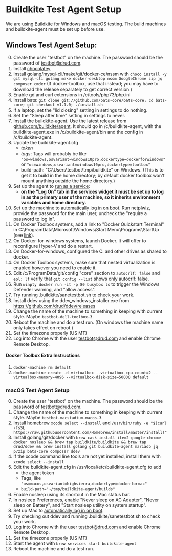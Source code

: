 <h1>Buildkite Test Agent Setup</h1>

We are using [Buildkite](https://buildkite.com/drud) for Windows and macOS testing. The build machines and buildkite-agent must be set up before use.

## Windows Test Agent Setup:

0. Create the user "testbot" on the machine. The password should be the password of testbot@drud.com.
1. Install [chocolatey](https://chocolatey.org/)
2. Install golang/mysql-cli/make/git/docker-ce/nssm with `choco install -y git mysql-cli golang make docker-desktop nssm GoogleChrome zip jq composer cmder` (If docker-toolbox, use that instead; you may have to download the release separately to get correct version.)
3. Enable gd and curl extensions in /c/tools/php73/php.ini
3. Install bats: `git clone git://github.com/bats-core/bats-core; cd bats-core; git checkout v1.1.0; ./install.sh`
3. If a laptop, set the "lid closing" setting in settings to do nothing.
4. Set the "Sleep after time" setting in settings to never.
5. Install the buildkite-agent. Use the latest release from [github.com/buildkite/agent](https://github.com/buildkite/agent/releases). It should go in /c/buildkite-agent, with the buildkite-agent.exe in /c/buildkite-agent/bin and the config in /c/buildkite-agent.
6. Update the buildkite-agent.cfg 
   * *token* 
   * *tags*: Tags will probably be like `"os=windows,osvariant=windows10pro,dockertype=dockerforwindows"` or `"os=windows,osvariant=windows10pro,dockertype=toolbox"`
   * build-path: "C:\Users\testbot\tmp\buildkite" on Windows. (This is to get it to build in the home directory; by default docker toolbox won't mount anything outside the home directory.)
7. Set up the agent to [run as a service](https://buildkite.com/docs/agent/v3/windows#running-as-a-service):
    - __on the "Log On" tab in the services widget it must be set up to log in as the primary user of the machine, so it inherits environment variables and home directory.__
8. Set up the machine to [automatically log in on boot](https://www.cnet.com/how-to/automatically-log-in-to-your-windows-10-pc/).  Run netplwiz, provide the password for the main user, uncheck the "require a password to log in".
9. On Docker Toolbox systems, add a link to "Docker Quickstart Terminal" in C:\ProgramData\Microsoft\Windows\Start Menu\Programs\StartUp (see [link](http://www.thewindowsclub.com/make-programs-run-on-startup-windows)).
10. On Docker-for-windows systems, launch Docker. It will offer to reconfigure Hyper-V and do a restart.
11. On Docker-for-windows, configured the C: and other drives as shared to docker.
12. On Docker Toolbox systems, make sure that nested virtualization is enabled however you need to enable it.
13. Edit /c/ProgramData/git/config "core" section to `autocrlf: false` and `eol: lf` verify that `git config --list` shows only autocrlf: false. 
14. Run `winpty docker run -it -p 80 busybox ls` to trigger the Windows Defender warning, and "allow access".
15. Try running .buildkite/sanetestbot.sh to check your work.
16. Install ddev using the ddev_windows_installer.exe from https://github.com/drud/ddev/releases 
16. Change the name of the machine to something in keeping with current style. Maybe `testbot-dell-toolbox-3`.
17. Reboot the machine and do a test run. (On windows the machine name only takes effect on reboot.)
18. Set the timezone properly (US MT)
19. Log into Chrome with the user testbot@drud.com and enable Chrome Remote Desktop.

#### Docker Toolbox Extra Instructions

1. `docker-machine rm default`
2. `docker-machine create -d virtualbox --virtualbox-cpu-count=2 --virtualbox-memory=4096 --virtualbox-disk-size=50000 default`

### macOS Test Agent Setup

0. Create the user "testbot" on the machine. The password should be the password of testbot@drud.com.
1. Change the name of the machine to something in keeping with current style. Maybe `testbot-macstadium-macos-3`.
1. Install [homebrew](https://brew.sh/) `xcode select --install` and `/usr/bin/ruby -e "$(curl -fsSL https://raw.githubusercontent.com/Homebrew/install/master/install)"`
2. Install golang/git/docker with `brew cask install item2 google-chrome  docker nosleep && brew tap buildkite/buildkite && brew tap drud/ddev && brew install golang git buildkite-agent mariadb jq p7zip bats-core composer ddev`
4. If the xcode command line tools are not yet installed, install them with `xcode select --install`
5. Edit the buildkite-agent.cfg in /usr/local/etc/buildkite-agent.cfg to add 
    * the agent token 
    * Tags, like `"os=macos,osvariant=highsierra,dockertype=dockerformac"`
    *  `build-path="~/tmp/buildkite-agent/builds"`
7. Enable nosleep using its shortcut in the Mac status bar.
8. In nosleep Preferences, enable "Never sleep on AC Adapter", "Never sleep on Battery", and "Start nosleep utility on system startup".
9. Set up Mac to [automatically log in on boot](https://support.apple.com/en-us/HT201476).
10. Try checking out ddev and running .buildkite/sanetestbot.sh to check your work.
12. Log into Chrome with the user testbot@drud.com and enable Chrome Remote Desktop.
13. Set the timezone properly (US MT)
14. Start the agent with `brew services start buildkite-agent`
15. Reboot the machine and do a test run.
